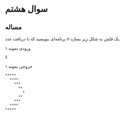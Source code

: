 # سوال هشتم
## مساله

برنامه‌ای بنویسید که با دریافت عدد n یک فلش به شکل زیر بسازد.

ورودی نمونه ۱

    5

خروجی نمونه ۱

```
*****
  ****
    ***
      **
        *
      **
    ***
  ****
*****
```
